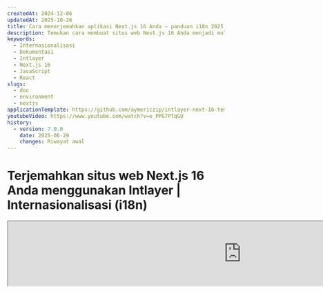 ```yaml
---
createdAt: 2024-12-06
updatedAt: 2025-10-26
title: Cara menerjemahkan aplikasi Next.js 16 Anda – panduan i18n 2025
description: Temukan cara membuat situs web Next.js 16 Anda menjadi multibahasa. Ikuti dokumentasi untuk melakukan internasionalisasi (i18n) dan menerjemahkannya.
keywords:
  - Internasionalisasi
  - Dokumentasi
  - Intlayer
  - Next.js 16
  - JavaScript
  - React
slugs:
  - doc
  - environment
  - nextjs
applicationTemplate: https://github.com/aymericzip/intlayer-next-16-template
youtubeVideo: https://www.youtube.com/watch?v=e_PPG7PTqGU
history:
  - version: 7.0.0
    date: 2025-06-29
    changes: Riwayat awal
---
```


# Terjemahkan situs web Next.js 16 Anda menggunakan Intlayer | Internasionalisasi (i18n)

<iframe title="Solusi i18n terbaik untuk Next.js? Temukan Intlayer" class="m-auto aspect-[16/9] w-full overflow-hidden rounded-lg border-0" allow="autoplay; gyroscope;" loading="lazy" width="1080" height="auto" src="https://www.youtube.com/embed/e_PPG7PTqGU?autoplay=0&amp;origin=http://intlayer.org&amp;controls=0&amp;rel=1"/>

Lihat [Template Aplikasi](https://github.com/aymericzip/intlayer-next-16-template) di GitHub.

## Apa itu Intlayer?

**Intlayer** adalah perpustakaan internasionalisasi (i18n) sumber terbuka yang inovatif, dirancang untuk menyederhanakan dukungan multibahasa dalam aplikasi web modern. Intlayer terintegrasi mulus dengan kerangka kerja terbaru **Next.js 16**, termasuk **App Router** yang kuat. Ini dioptimalkan untuk bekerja dengan **Server Components** agar rendering lebih efisien dan sepenuhnya kompatibel dengan [**Turbopack**](https://nextjs.org/docs/architecture/turbopack).

Dengan Intlayer, Anda dapat:

- **Mengelola terjemahan dengan mudah** menggunakan kamus deklaratif pada tingkat komponen.
- **Melokalkan metadata**, rute, dan konten secara dinamis.
- **Mengakses terjemahan di komponen sisi klien dan sisi server**.
- **Memastikan dukungan TypeScript** dengan tipe yang dihasilkan secara otomatis, meningkatkan autocompletion dan deteksi kesalahan.
- **Manfaatkan fitur canggih**, seperti deteksi dan pengalihan locale secara dinamis.

> Intlayer kompatibel dengan Next.js 12, 13, 14, dan 16. Jika Anda menggunakan Next.js Page Router, Anda dapat merujuk ke [panduan ini](https://github.com/aymericzip/intlayer/blob/main/docs/docs/id/intlayer_with_nextjs_page_router.md). Untuk Next.js 12, 13, 14 dengan App Router, lihat [panduan ini](https://github.com/aymericzip/intlayer/blob/main/docs/docs/id/intlayer_with_nextjs_14.md).

---

## Panduan Langkah demi Langkah untuk Mengatur Intlayer di Aplikasi Next.js

### Langkah 1: Instalasi Dependensi

Instal paket yang diperlukan menggunakan npm:

```bash packageManager="npm"
npm install intlayer next-intlayer
```

```bash packageManager="pnpm"
pnpm add intlayer next-intlayer
```

```bash packageManager="yarn"
yarn add intlayer next-intlayer
```

- **intlayer**

  Paket inti yang menyediakan alat internasionalisasi untuk manajemen konfigurasi, terjemahan, [deklarasi konten](https://github.com/aymericzip/intlayer/blob/main/docs/docs/id/dictionary/content_file.md), transpile, dan [perintah CLI](https://github.com/aymericzip/intlayer/blob/main/docs/docs/id/intlayer_cli.md).

- **next-intlayer**

Paket yang mengintegrasikan Intlayer dengan Next.js. Paket ini menyediakan context providers dan hooks untuk internasionalisasi Next.js. Selain itu, paket ini juga menyertakan plugin Next.js untuk mengintegrasikan Intlayer dengan [Webpack](https://webpack.js.org/) atau [Turbopack](https://nextjs.org/docs/app/api-reference/turbopack), serta proxy untuk mendeteksi locale pilihan pengguna, mengelola cookie, dan menangani pengalihan URL.

### Langkah 2: Konfigurasikan Proyek Anda

Buat file konfigurasi untuk mengatur bahasa aplikasi Anda:

```typescript fileName="intlayer.config.ts" codeFormat="typescript"
import { Locales, type IntlayerConfig } from "intlayer";

const config: IntlayerConfig = {
  internationalization: {
    locales: [
      Locales.ENGLISH,
      Locales.FRENCH,
      Locales.SPANISH,
      // Locale lain Anda
    ],
    defaultLocale: Locales.ENGLISH,
  },
};

export default config;
```

```javascript fileName="intlayer.config.mjs" codeFormat="esm"
import { Locales } from "intlayer";

/** @type {import('intlayer').IntlayerConfig} */
const config = {
  internationalization: {
    locales: [
      Locales.ENGLISH,
      Locales.FRENCH,
      Locales.SPANISH,
      // Locale lain Anda
    ],
    defaultLocale: Locales.ENGLISH,
  },
};

export default config;
```

```javascript fileName="intlayer.config.cjs" codeFormat="commonjs"
const { Locales } = require("intlayer");

/** @type {import('intlayer').IntlayerConfig} */
const config = {
  internationalization: {
    locales: [
      Locales.ENGLISH,
      Locales.FRENCH,
      Locales.SPANISH,
      // Locale lain Anda
    ],
    defaultLocale: Locales.ENGLISH,
  },
};

module.exports = config;
```

> Melalui file konfigurasi ini, Anda dapat mengatur URL yang dilokalkan, pengalihan proxy, nama cookie, lokasi dan ekstensi deklarasi konten Anda, menonaktifkan log Intlayer di konsol, dan lainnya. Untuk daftar lengkap parameter yang tersedia, lihat [dokumentasi konfigurasi](https://github.com/aymericzip/intlayer/blob/main/docs/docs/id/configuration.md).

### Langkah 3: Integrasikan Intlayer dalam Konfigurasi Next.js Anda

Konfigurasikan setup Next.js Anda untuk menggunakan Intlayer:

```typescript fileName="next.config.ts" codeFormat="typescript"
import type { NextConfig } from "next";
import { withIntlayer } from "next-intlayer/server";

const nextConfig: NextConfig = {
  /* opsi konfigurasi di sini */
};

export default withIntlayer(nextConfig);
```

```typescript fileName="next.config.mjs" codeFormat="esm"
import { withIntlayer } from "next-intlayer/server";

/** @type {import('next').NextConfig} */
const nextConfig = {
  /* opsi konfigurasi di sini */
};

export default withIntlayer(nextConfig);
```

```typescript fileName="next.config.cjs" codeFormat="commonjs"
const { withIntlayer } = require("next-intlayer/server");

/** @type {import('next').NextConfig} */
const nextConfig = {
  /* opsi konfigurasi di sini */
};

module.exports = withIntlayer(nextConfig);
```

> Plugin Next.js `withIntlayer()` digunakan untuk mengintegrasikan Intlayer dengan Next.js. Plugin ini memastikan pembuatan file deklarasi konten dan memantau file tersebut dalam mode pengembangan. Plugin ini mendefinisikan variabel lingkungan Intlayer dalam lingkungan [Webpack](https://webpack.js.org/) atau [Turbopack](https://nextjs.org/docs/app/api-reference/turbopack). Selain itu, plugin ini menyediakan alias untuk mengoptimalkan performa dan memastikan kompatibilitas dengan komponen server.

> Fungsi `withIntlayer()` adalah fungsi promise. Fungsi ini memungkinkan persiapan kamus intlayer sebelum proses build dimulai. Jika Anda ingin menggunakannya bersama plugin lain, Anda dapat menggunakan `await`. Contoh:
>
> ```tsx
> const nextConfig = await withIntlayer(nextConfig);
> const nextConfigWithOtherPlugins = withOtherPlugins(nextConfig);
>
> export default nextConfigWithOtherPlugins;
> ```
>
> Jika Anda ingin menggunakannya secara sinkron, Anda dapat menggunakan fungsi `withIntlayerSync()`. Contoh:
>
> ```tsx
> const nextConfig = withIntlayerSync(nextConfig);
> const nextConfigWithOtherPlugins = withOtherPlugins(nextConfig);
>
> export default nextConfigWithOtherPlugins;
> ```

### Langkah 4: Definisikan Rute Locale Dinamis

Hapus semua dari `RootLayout` dan ganti dengan kode berikut:

```tsx {3} fileName="src/app/layout.tsx" codeFormat="typescript"
import type { PropsWithChildren, FC } from "react";
import "./globals.css";

const RootLayout: FC<PropsWithChildren> = ({ children }) => (
  // Anda masih dapat membungkus children dengan provider lain, seperti `next-themes`, `react-query`, `framer-motion`, dll.
  <>{children}</>
);

export default RootLayout;
```

```jsx {3} fileName="src/app/layout.mjx" codeFormat="esm"
import "./globals.css";

const RootLayout = ({ children }) => (
  // Anda masih dapat membungkus children dengan penyedia lain, seperti `next-themes`, `react-query`, `framer-motion`, dll.
  <>{children}</>
);

export default RootLayout;
```

```jsx {1,8} fileName="src/app/layout.csx" codeFormat="commonjs"
require("./globals.css");

const RootLayout = ({ children }) => (
  // Anda masih dapat membungkus children dengan penyedia lain, seperti `next-themes`, `react-query`, `framer-motion`, dll.
  <>{children}</>
);

module.exports = {
  default: RootLayout,
  generateStaticParams,
};
```

> Menjaga komponen `RootLayout` tetap kosong memungkinkan untuk mengatur atribut [`lang`](https://developer.mozilla.org/fr/docs/Web/HTML/Global_attributes/lang) dan [`dir`](https://developer.mozilla.org/fr/docs/Web/HTML/Global_attributes/dir) pada tag `<html>`.

Untuk mengimplementasikan routing dinamis, sediakan jalur untuk locale dengan menambahkan layout baru di direktori `[locale]` Anda:

```tsx fileName="src/app/[locale]/layout.tsx" codeFormat="typescript"
import type { NextLayoutIntlayer } from "next-intlayer";
import { Inter } from "next/font/google";
import { getHTMLTextDir } from "intlayer";

const inter = Inter({ subsets: ["latin"] });

const LocaleLayout: NextLayoutIntlayer = async ({ children, params }) => {
  const { locale } = await params;
  return (
    <html lang={locale} dir={getHTMLTextDir(locale)}>
      <body className={inter.className}>{children}</body>
    </html>
  );
};

export default LocaleLayout;
```

```jsx fileName="src/app/[locale]/layout.mjx" codeFormat="esm"
import { getHTMLTextDir } from "intlayer";

const inter = Inter({ subsets: ["latin"] });

const LocaleLayout = async ({ children, params: { locale } }) => {
  const { locale } = await params;
  return (
    <html lang={locale} dir={getHTMLTextDir(locale)}>
      <body className={inter.className}>{children}</body>
    </html>
  );
};

export default LocaleLayout;
```

```jsx fileName="src/app/[locale]/layout.csx" codeFormat="commonjs"
const { Inter } = require("next/font/google");
const { getHTMLTextDir } = require("intlayer");

const inter = Inter({ subsets: ["latin"] });

const LocaleLayout = async ({ children, params: { locale } }) => {
  const { locale } = await params;
  return (
    <html lang={locale} dir={getHTMLTextDir(locale)}>
      <body className={inter.className}>{children}</body>
    </html>
  );
};

module.exports = LocaleLayout;
```

> Segmen jalur `[locale]` digunakan untuk menentukan locale. Contoh: `/en-US/about` akan merujuk ke `en-US` dan `/fr/about` ke `fr`.

> Pada tahap ini, Anda akan menemui error: `Error: Missing <html> and <body> tags in the root layout.`. Ini diharapkan karena file `/app/page.tsx` tidak lagi digunakan dan dapat dihapus. Sebagai gantinya, segmen path `[locale]` akan mengaktifkan halaman `/app/[locale]/page.tsx`. Akibatnya, halaman akan dapat diakses melalui path seperti `/en`, `/fr`, `/es` di browser Anda. Untuk mengatur locale default sebagai halaman root, lihat pengaturan `proxy` pada langkah 7.

Kemudian, implementasikan fungsi `generateStaticParams` di Layout aplikasi Anda.

```tsx {1} fileName="src/app/[locale]/layout.tsx" codeFormat="typescript"
export { generateStaticParams } from "next-intlayer"; // Baris yang harus ditambahkan

const LocaleLayout: NextLayoutIntlayer = async ({ children, params }) => {
  /*... Sisa kode */
};

export default LocaleLayout;
```

```jsx {1} fileName="src/app/[locale]/layout.mjx" codeFormat="esm"
export { generateStaticParams } from "next-intlayer"; // Baris untuk disisipkan

const LocaleLayout = async ({ children, params: { locale } }) => {
  /*... Sisa kode*/
};

// ... Sisa kode
```

```jsx {1,7} fileName="src/app/[locale]/layout.csx" codeFormat="commonjs"
const { generateStaticParams } = require("next-intlayer"); // Baris untuk disisipkan

const LocaleLayout = async ({ children, params: { locale } }) => {
  /*... Sisa kode*/
};

module.exports = { default: LocaleLayout, generateStaticParams };
```

> `generateStaticParams` memastikan bahwa aplikasi Anda membangun terlebih dahulu halaman-halaman yang diperlukan untuk semua lokal, mengurangi komputasi saat runtime dan meningkatkan pengalaman pengguna. Untuk detail lebih lanjut, lihat [dokumentasi Next.js tentang generateStaticParams](https://nextjs.org/docs/app/building-your-application/rendering/static-and-dynamic-rendering#generate-static-params).

> Intlayer bekerja dengan `export const dynamic = 'force-static';` untuk memastikan bahwa halaman-halaman dibangun terlebih dahulu untuk semua lokal.

### Langkah 5: Deklarasikan Konten Anda

Buat dan kelola deklarasi konten Anda untuk menyimpan terjemahan:

```tsx fileName="src/app/[locale]/page.content.ts" contentDeclarationFormat="typescript"
import { t, type Dictionary } from "intlayer";

const pageContent = {
  key: "page",
  content: {
    getStarted: {
      main: t({
        en: "Get started by editing",
        fr: "Commencez par éditer",
        es: "Comience por editar",
      }),
      pageLink: "src/app/page.tsx",
    },
  },
} satisfies Dictionary;

export default pageContent;
```

```javascript fileName="src/app/[locale]/page.content.mjs" contentDeclarationFormat="esm"
import { t } from "intlayer";

/** @type {import('intlayer').Dictionary} */
const pageContent = {
  key: "page",
  content: {
    getStarted: {
      main: t({
        en: "Mulailah dengan mengedit",
        fr: "Commencez par éditer",
        es: "Comience por editar",
      }),
      pageLink: "src/app/page.tsx",
    },
  },
};

export default pageContent;
```

```javascript fileName="src/app/[locale]/page.content.cjs" contentDeclarationFormat="commonjs"
const { t } = require("intlayer");

/** @type {import('intlayer').Dictionary} */
const pageContent = {
  key: "page",
  content: {
    getStarted: {
      main: t({
        en: "Get started by editing",
        fr: "Commencez par éditer",
        es: "Comience por editar",
        id: "Mulai dengan mengedit",
      }),
      pageLink: "src/app/page.tsx",
    },
  },
};

module.exports = pageContent;
```

```json fileName="src/app/[locale]/page.content.json" contentDeclarationFormat="json"
{
  "$schema": "https://intlayer.org/schema.json",
  "key": "page",
  "content": {
    "getStarted": {
      "nodeType": "translation",
      "translation": {
        "en": "Get started by editing",
        "fr": "Commencez par éditer",
        "es": "Comience por editar",
        "id": "Mulai dengan mengedit"
      }
    },
    "pageLink": "src/app/page.tsx"
  }
}
```

> Deklarasi konten Anda dapat didefinisikan di mana saja dalam aplikasi Anda selama sudah dimasukkan ke dalam direktori `contentDir` (secara default, `./src`). Dan sesuai dengan ekstensi file deklarasi konten (secara default, `.content.{json,ts,tsx,js,jsx,mjs,mjx,cjs,cjx}`).

> Untuk detail lebih lanjut, lihat [dokumentasi deklarasi konten](https://github.com/aymericzip/intlayer/blob/main/docs/docs/id/dictionary/content_file.md).

### Langkah 6: Memanfaatkan Konten dalam Kode Anda

Akses kamus konten Anda di seluruh aplikasi:

```tsx fileName="src/app/[locale]/page.tsx" codeFormat="typescript"
import type { FC } from "react";
import { ClientComponentExample } from "@components/ClientComponentExample";
import { ServerComponentExample } from "@components/ServerComponentExample";
import { type NextPageIntlayer, IntlayerClientProvider } from "next-intlayer";
import { IntlayerServerProvider, useIntlayer } from "next-intlayer/server";

const PageContent: FC = () => {
  const content = useIntlayer("page");

  return (
    <>
      <p>{content.getStarted.main}</p> {/* Mengakses teks utama dari konten */}
      <code>{content.getStarted.pageLink}</code>{" "}
      {/* Menampilkan tautan halaman dari konten */}
    </>
  );
};

const Page: NextPageIntlayer = async ({ params }) => {
  const { locale } = await params;

  return (
    <IntlayerServerProvider locale={locale}>
      <PageContent />
      <ServerComponentExample />

      <IntlayerClientProvider locale={locale}>
        <ClientComponentExample />
      </IntlayerClientProvider>
    </IntlayerServerProvider>
  );
};

export default Page;
```

```jsx fileName="src/app/[locale]/page.mjx" codeFormat="esm"
import { ClientComponentExample } from "@components/ClientComponentExample";
import { ServerComponentExample } from "@components/ServerComponentExample";
import { IntlayerClientProvider } from "next-intlayer";
import { IntlayerServerProvider, useIntlayer } from "next-intlayer/server";

const PageContent = () => {
  const content = useIntlayer("page");

  return (
    <>
      <p>{content.getStarted.main}</p>{" "}
      {/* Menampilkan teks utama dari konten */}
      <code>{content.getStarted.pageLink}</code>{" "}
      {/* Menampilkan tautan halaman dari konten */}
    </>
  );
};

const Page = async ({ params }) => {
  const { locale } = await params;

  return (
    <IntlayerServerProvider locale={locale}>
      <PageContent />
      <ServerComponentExample />

      <IntlayerClientProvider locale={locale}>
        <ClientComponentExample />
      </IntlayerClientProvider>
    </IntlayerServerProvider>
  );
};

export default Page;
```

```jsx fileName="src/app/[locale]/page.csx" codeFormat="commonjs"
import { ClientComponentExample } from "@components/ClientComponentExample";
import { ServerComponentExample } from "@components/ServerComponentExample";
import { IntlayerClientProvider } from "next-intlayer";
import { IntlayerServerProvider, useIntlayer } from "next-intlayer/server";

const PageContent = () => {
  const content = useIntlayer("page");

  return (
    <>
      <p>{content.getStarted.main}</p>
      <code>{content.getStarted.pageLink}</code>
    </>
  );
};

const Page = async ({ params }) => {
  const { locale } = await params;

  return (
    <IntlayerServerProvider locale={locale}>
      <PageContent />
      <ServerComponentExample />

      <IntlayerClientProvider locale={locale}>
        <ClientComponentExample />
      </IntlayerClientProvider>
    </IntlayerServerProvider>
  );
};
```

- **`IntlayerClientProvider`** digunakan untuk menyediakan locale ke komponen sisi klien. Ini dapat ditempatkan di komponen induk mana pun, termasuk layout. Namun, menempatkannya di layout sangat disarankan karena Next.js membagikan kode layout di seluruh halaman, sehingga menjadi lebih efisien. Dengan menggunakan `IntlayerClientProvider` di layout, Anda menghindari inisialisasi ulang untuk setiap halaman, meningkatkan kinerja dan menjaga konteks lokalisasi yang konsisten di seluruh aplikasi Anda.
- **`IntlayerServerProvider`** digunakan untuk menyediakan locale ke anak server. Ini tidak dapat ditempatkan di layout.

> Layout dan halaman tidak dapat berbagi konteks server yang sama karena sistem konteks server didasarkan pada penyimpanan data per permintaan (melalui mekanisme [cache React](https://react.dev/reference/react/cache)), yang menyebabkan setiap "konteks" dibuat ulang untuk segmen aplikasi yang berbeda. Menempatkan provider di layout bersama akan memecah isolasi ini, sehingga mencegah propagasi nilai konteks server yang benar ke komponen server Anda.

```tsx {4,7} fileName="src/components/ClientComponentExample.tsx" codeFormat="typescript"
"use client";

import type { FC } from "react";
import { useIntlayer } from "next-intlayer";

export const ClientComponentExample: FC = () => {
  const content = useIntlayer("client-component-example"); // Membuat deklarasi konten terkait

  return (
    <div>
      <h2>{content.title}</h2>
      <p>{content.content}</p>
    </div>
  );
};
```

```jsx {3,6} fileName="src/components/ClientComponentExample.mjx" codeFormat="esm"
"use client";

import { useIntlayer } from "next-intlayer";

const ClientComponentExample = () => {
  const content = useIntlayer("client-component-example"); // Membuat deklarasi konten terkait

  return (
    <div>
      <h2>{content.title}</h2>
      <p>{content.content}</p>
    </div>
  );
};
```

```jsx {3,6} fileName="src/components/ClientComponentExample.csx" codeFormat="commonjs"
"use client";

const { useIntlayer } = require("next-intlayer");

const ClientComponentExample = () => {
  const content = useIntlayer("client-component-example"); // Membuat deklarasi konten terkait

  return (
    <div>
      <h2>{content.title}</h2>
      <p>{content.content}</p>
    </div>
  );
};
```

```tsx {2} fileName="src/components/ServerComponentExample.tsx"  codeFormat="typescript"
import type { FC } from "react";
import { useIntlayer } from "next-intlayer/server";

export const ServerComponentExample: FC = () => {
  const content = useIntlayer("server-component-example"); // Membuat deklarasi konten terkait

  return (
    <div>
      <h2>{content.title}</h2>
      <p>{content.content}</p>
    </div>
  );
};
```

```jsx {1} fileName="src/components/ServerComponentExample.mjx" codeFormat="esm"
import { useIntlayer } from "next-intlayer/server";

const ServerComponentExample = () => {
  const content = useIntlayer("server-component-example"); // Membuat deklarasi konten terkait

  return (
    <div>
      <h2>{content.title}</h2>
      <p>{content.content}</p>
    </div>
  );
};
```

```jsx {1} fileName="src/components/ServerComponentExample.csx" codeFormat="commonjs"
const { useIntlayer } = require("next-intlayer/server");

const ServerComponentExample = () => {
  const content = useIntlayer("server-component-example"); // Buat deklarasi konten terkait

  return (
    <div>
      <h2>{content.title}</h2>
      <p>{content.content}</p>
    </div>
  );
};
```

> Jika Anda ingin menggunakan konten Anda dalam atribut `string`, seperti `alt`, `title`, `href`, `aria-label`, dll., Anda harus memanggil nilai fungsi tersebut, seperti:

> ```jsx
> <img src={content.image.src.value} alt={content.image.value} />
> ```

> Untuk mempelajari lebih lanjut tentang hook `useIntlayer`, lihat [dokumentasi](https://github.com/aymericzip/intlayer/blob/main/docs/docs/id/packages/next-intlayer/useIntlayer.md).

### (Opsional) Langkah 7: Konfigurasikan Proxy untuk Deteksi Locale

Atur proxy untuk mendeteksi locale yang dipilih pengguna:

```typescript fileName="src/proxy.ts" codeFormat="typescript"
export { intlayerProxy as proxy } from "next-intlayer/proxy";

export const config = {
  matcher:
    "/((?!api|static|assets|robots|sitemap|sw|service-worker|manifest|.*\\..*|_next).*)",
};
```

```javascript fileName="src/proxy.mjs" codeFormat="esm"
export { intlayerProxy as proxy } from "next-intlayer/proxy";

export const config = {
  matcher:
    "/((?!api|static|assets|robots|sitemap|sw|service-worker|manifest|.*\\..*|_next).*)",
};
```

```javascript fileName="src/proxy.cjs" codeFormat="commonjs"
const { intlayerProxy } = require("next-intlayer/proxy");

const config = {
  matcher:
    "/((?!api|static|assets|robots|sitemap|sw|service-worker|manifest|.*\\..*|_next).*)",
};

module.exports = { proxy: intlayerProxy, config };
```

> `intlayerProxy` digunakan untuk mendeteksi locale pilihan pengguna dan mengarahkan mereka ke URL yang sesuai seperti yang ditentukan dalam [konfigurasi](https://github.com/aymericzip/intlayer/blob/main/docs/docs/id/configuration.md). Selain itu, ini memungkinkan penyimpanan locale pilihan pengguna dalam cookie.

> Jika Anda perlu menggabungkan beberapa proxy bersama-sama (misalnya, `intlayerProxy` dengan otentikasi atau proxy kustom), Intlayer sekarang menyediakan helper yang disebut `multipleProxies`.

```ts
import { multipleProxies, intlayerProxy } from "next-intlayer/proxy";
import { customProxy } from "@utils/customProxy";

export const proxy = multipleProxies([intlayerProxy, customProxy]);
```

### (Opsional) Langkah 8: Internasionalisasi metadata Anda

Jika Anda ingin menginternasionalisasi metadata Anda, seperti judul halaman Anda, Anda dapat menggunakan fungsi `generateMetadata` yang disediakan oleh Next.js. Di dalamnya, Anda dapat mengambil konten dari fungsi `getIntlayer` untuk menerjemahkan metadata Anda.

```typescript fileName="src/app/[locale]/metadata.content.ts" contentDeclarationFormat="typescript"
import { type Dictionary, t } from "intlayer";
import { Metadata } from "next";

const metadataContent = {
  key: "page-metadata",
  content: {
    title: t({
      en: "Create Next App",
      fr: "Créer une application Next.js",
      es: "Crear una aplicación Next.js",
    }),
    description: t({
      en: "Generated by create next app",
      fr: "Généré par create next app",
      es: "Generado por create next app",
    }),
  },
} satisfies Dictionary<Metadata>;

export default metadataContent;
```

```javascript fileName="src/app/[locale]/metadata.content.mjs" contentDeclarationFormat="esm"
import { t } from "intlayer";

/** @type {import('intlayer').Dictionary<import('next').Metadata>} */
const metadataContent = {
  key: "page-metadata",
  content: {
    title: t({
      en: "Create Next App",
      fr: "Créer une application Next.js",
      es: "Crear una aplicación Next.js",
    }),
    description: t({
      en: "Dihasilkan oleh create next app",
      fr: "Généré par create next app",
      es: "Generado por create next app",
    }),
  },
};

export default metadataContent;
      fr: "Dihasilkan oleh create next app",
      es: "Generado por create next app",
    }),
  },
};

export default metadataContent;
```

```javascript fileName="src/app/[locale]/metadata.content.cjs" contentDeclarationFormat="commonjs"
const { t } = require("intlayer");

/** @type {import('intlayer').Dictionary<import('next').Metadata>} */
const metadataContent = {
  key: "page-metadata",
  content: {
    title: t({
      en: "Create Next App",
      fr: "Créer une application Next.js",
      es: "Crear una aplicación Next.js",
    }),
    description: t({
      en: "Dihasilkan oleh create next app",
      fr: "Généré par create next app",
      es: "Generado por create next app",
    }),
  },
};

module.exports = metadataContent;
```

```json fileName="src/app/[locale]/metadata.content.json" contentDeclarationFormat="json"
{
  "key": "page-metadata",
  "content": {
    "title": {
      "nodeType": "translation",
      "translation": {
          "en": "Preact logo",
          "fr": "Logo Preact",
          "es": "Logo Preact",
          "id": "Logo Preact"
      },
    },
    "description": {
      "nodeType": "translation",
      "translation": {
        "en": "Generated by create next app",
        "fr": "Généré par create next app",
        "es": "Generado por create next app",
        "id": "Dihasilkan oleh create next app"
      },
    },
  },
};
```

````typescript fileName="src/app/[locale]/layout.tsx or src/app/[locale]/page.tsx" codeFormat="typescript"
import { getIntlayer, getMultilingualUrls } from "intlayer";
import type { Metadata } from "next";
import type { LocalPromiseParams } from "next-intlayer";

export const generateMetadata = async ({
  params,
}: LocalPromiseParams): Promise<Metadata> => {
  const { locale } = await params;

  const metadata = getIntlayer("page-metadata", locale);

  /**
   * Menghasilkan objek yang berisi semua url untuk setiap locale.
   *
   * Contoh:
   * ```ts
   *  getMultilingualUrls('/about');
   *
   *  // Mengembalikan
   *  // {
   *  //   en: '/about',
   *  //   fr: '/fr/about',
   *  //   es: '/es/about',
   *  // }
   * ```
   */
  const multilingualUrls = getMultilingualUrls("/");

  return {
    ...metadata,
    alternates: {
      canonical: multilingualUrls[locale as keyof typeof multilingualUrls],
      languages: { ...multilingualUrls, "x-default": "/" },
    },
    openGraph: {
      url: multilingualUrls[locale as keyof typeof multilingualUrls],
    },
  };
};

// ... Sisa kode
````

````javascript fileName="src/app/[locale]/layout.mjs or src/app/[locale]/page.mjs" codeFormat="esm"
import { getIntlayer, getMultilingualUrls } from "intlayer";

export const generateMetadata = async ({ params }) => {
  const { locale } = await params;

  const metadata = getIntlayer("page-metadata", locale);

  /**
   * Menghasilkan objek yang berisi semua url untuk setiap locale.
   *
   * Contoh:
   * ```ts
   *  getMultilingualUrls('/about');
   *
   *  // Mengembalikan
   *  // {
   *  //   en: '/about',
   *  //   fr: '/fr/about',
   *  //   es: '/es/about'
   *  // }
   * ```
   */
  const multilingualUrls = getMultilingualUrls("/");

  return {
    ...metadata,
    alternates: {
      canonical: multilingualUrls[locale],
      languages: { ...multilingualUrls, "x-default": "/" },
    },
    openGraph: {
      url: multilingualUrls[locale],
    },
  };
};

// ... Sisa kode
````

````javascript fileName="src/app/[locale]/layout.cjs or src/app/[locale]/page.cjs" codeFormat="commonjs"
const { getIntlayer, getMultilingualUrls } = require("intlayer");

const generateMetadata = async ({ params }) => {
  const { locale } = await params;

  const metadata = getIntlayer("page-metadata", locale);

  /**
   * Menghasilkan objek yang berisi semua url untuk setiap locale.
   *
   * Contoh:
   * ```ts
   *  getMultilingualUrls('/about');
   *
   *  // Mengembalikan
   *  // {
   *  //   en: '/about',
   *  //   fr: '/fr/about',
   *  //   es: '/es/about'
   *  // }
   * ```
   */
  const multilingualUrls = getMultilingualUrls("/");

  return {
    ...metadata,
    alternates: {
      canonical: multilingualUrls[locale],
      languages: { ...multilingualUrls, "x-default": "/" },
    },
    openGraph: {
      url: multilingualUrls[locale],
    },
  };
};

module.exports = { generateMetadata };

// ... Sisa kode
````

> Perhatikan bahwa fungsi `getIntlayer` yang diimpor dari `next-intlayer` mengembalikan konten Anda yang dibungkus dalam sebuah `IntlayerNode`, memungkinkan integrasi dengan editor visual. Sebaliknya, fungsi `getIntlayer` yang diimpor dari `intlayer` mengembalikan konten Anda secara langsung tanpa properti tambahan.

Sebagai alternatif, Anda dapat menggunakan fungsi `getTranslation` untuk mendeklarasikan metadata Anda. Namun, menggunakan file deklarasi konten disarankan untuk mengotomatisasi terjemahan metadata Anda dan mengeksternalisasi konten pada suatu saat.

```typescript fileName="src/app/[locale]/layout.tsx or src/app/[locale]/page.tsx" codeFormat="typescript"
import {
  type IConfigLocales,
  getTranslation,
  getMultilingualUrls,
} from "intlayer";
import type { Metadata } from "next";
import type { LocalPromiseParams } from "next-intlayer";

export const generateMetadata = async ({
  params,
}: LocalPromiseParams): Promise<Metadata> => {
  const { locale } = await params;
  const t = <T>(content: IConfigLocales<T>) => getTranslation(content, locale);

  return {
    title: t<string>({
      en: "My title",
      fr: "Mon titre",
      es: "Mi título",
    }),
    description: t({
      en: "Deskripsi saya",
      fr: "Ma description",
      es: "Mi descripción",
    }),
  };
};

// ... Sisa kode
```

```javascript fileName="src/app/[locale]/layout.mjs or src/app/[locale]/page.mjs" codeFormat="esm"
import { getTranslation, getMultilingualUrls } from "intlayer";

export const generateMetadata = async ({ params }) => {
  const { locale } = await params;
  const t = (content) => getTranslation(content, locale);

  return {
    title: t({
      en: "Judul saya",
      fr: "Mon titre",
      es: "Mi título",
    }),
    description: t({
      en: "Deskripsi saya",
      fr: "Ma description",
      es: "Mi descripción",
    }),
  };
};

// ... Sisa kode
```

```javascript fileName="src/app/[locale]/layout.cjs or src/app/[locale]/page.cjs" codeFormat="commonjs"
const { getTranslation, getMultilingualUrls } = require("intlayer");

const generateMetadata = async ({ params }) => {
  const { locale } = await params;

  const t = (content) => getTranslation(content, locale);

  return {
    title: t({
      en: "My title",
      fr: "Mon titre",
      es: "Mi título",
    }),
    description: t({
      en: "My description",
      fr: "Ma description",
      es: "Mi descripción",
    }),
  };
};

module.exports = { generateMetadata };

// ... Sisa kode
```

> Pelajari lebih lanjut tentang optimasi metadata [di dokumentasi resmi Next.js](https://nextjs.org/docs/app/building-your-application/optimizing/metadata).

### (Opsional) Langkah 9: Internasionalisasi sitemap.xml dan robots.txt Anda

Untuk menginternasionalisasi `sitemap.xml` dan `robots.txt` Anda, Anda dapat menggunakan fungsi `getMultilingualUrls` yang disediakan oleh Intlayer. Fungsi ini memungkinkan Anda untuk menghasilkan URL multibahasa untuk sitemap Anda.

```tsx fileName="src/app/sitemap.ts" codeFormat="typescript"
import { getMultilingualUrls } from "intlayer";
import type { MetadataRoute } from "next";

const sitemap = (): MetadataRoute.Sitemap => [
  {
    url: "https://example.com",
    alternates: {
      languages: { ...getMultilingualUrls("https://example.com") },
    },
  },
  {
    url: "https://example.com/login",
    alternates: {
      languages: { ...getMultilingualUrls("https://example.com/login") },
    },
  },
  {
    url: "https://example.com/register",
    alternates: {
      languages: { ...getMultilingualUrls("https://example.com/register") },
    },
  },
];

export default sitemap;
```

```jsx fileName="src/app/sitemap.mjx" codeFormat="esm"
import { getMultilingualUrls } from "intlayer";

const sitemap = () => [
  {
    url: "https://example.com",
    alternates: {
      languages: { ...getMultilingualUrls("https://example.com") },
    },
  },
  {
    url: "https://example.com/login",
    alternates: {
      languages: { ...getMultilingualUrls("https://example.com/login") },
    },
  },
  {
    url: "https://example.com/register",
    alternates: {
      languages: { ...getMultilingualUrls("https://example.com/register") },
    },
  },
];

export default sitemap;
```

```jsx fileName="src/app/sitemap.csx" codeFormat="commonjs"
const { getMultilingualUrls } = require("intlayer");

const sitemap = () => [
  {
    url: "https://example.com",
    alternates: {
      languages: { ...getMultilingualUrls("https://example.com") },
    },
  },
  {
    url: "https://example.com/login",
    alternates: {
      languages: { ...getMultilingualUrls("https://example.com/login") },
    },
  },
  {
    url: "https://example.com/register",
    alternates: {
      languages: { ...getMultilingualUrls("https://example.com/register") },
    },
  },
];

module.exports = sitemap;
```

```tsx fileName="src/app/robots.ts" codeFormat="typescript"
import type { MetadataRoute } from "next";
import { getMultilingualUrls } from "intlayer";

const getAllMultilingualUrls = (urls: string[]) =>
  urls.flatMap((url) => Object.values(getMultilingualUrls(url)) as string[]);

// Mendefinisikan aturan untuk robots.txt
const robots = (): MetadataRoute.Robots => ({
  rules: {
    userAgent: "*", // Mengizinkan semua user-agent
    allow: ["/"], // Mengizinkan akses ke root
    disallow: getAllMultilingualUrls(["/login", "/register"]), // Melarang akses ke halaman login dan register dalam semua bahasa
  },
  host: "https://example.com", // Host situs
  sitemap: `https://example.com/sitemap.xml`, // Lokasi sitemap
});

export default robots;
```

```jsx fileName="src/app/robots.mjx" codeFormat="esm"
import { getMultilingualUrls } from "intlayer";

// Mendapatkan semua URL multibahasa dari daftar URL
const getAllMultilingualUrls = (urls) =>
  urls.flatMap((url) => Object.values(getMultilingualUrls(url)));

const robots = () => ({
  rules: {
    userAgent: "*", // Mengizinkan semua user-agent
    allow: ["/"], // Mengizinkan akses ke root
    disallow: getAllMultilingualUrls(["/login", "/register"]), // Melarang akses ke halaman login dan register dalam semua bahasa
  },
  host: "https://example.com",
  sitemap: `https://example.com/sitemap.xml`,
});

export default robots;
```

```jsx fileName="src/app/robots.csx" codeFormat="commonjs"
const { getMultilingualUrls } = require("intlayer");

const getAllMultilingualUrls = (urls) =>
  urls.flatMap((url) => Object.values(getMultilingualUrls(url)));

const robots = () => ({
  rules: {
    userAgent: "*",
    allow: ["/"],
    disallow: getAllMultilingualUrls(["/login", "/register"]),
  },
  host: "https://example.com",
  sitemap: `https://example.com/sitemap.xml`,
});

module.exports = robots;
```

> Pelajari lebih lanjut tentang optimasi sitemap [di dokumentasi resmi Next.js](https://nextjs.org/docs/app/api-reference/file-conventions/metadata/sitemap). Pelajari lebih lanjut tentang optimasi robots.txt [di dokumentasi resmi Next.js](https://nextjs.org/docs/app/api-reference/file-conventions/metadata/robots).

### (Opsional) Langkah 10: Ubah bahasa konten Anda

Untuk mengubah bahasa konten Anda di Next.js, cara yang direkomendasikan adalah menggunakan komponen `Link` untuk mengarahkan pengguna ke halaman yang sesuai dengan lokal yang diinginkan. Komponen `Link` memungkinkan prefetching halaman, yang membantu menghindari pemuatan ulang halaman secara penuh.

```tsx fileName="src/components/LocaleSwitcher.tsx" codeFormat="typescript"
"use client";

import type { FC } from "react";
import {
  Locales,
  getHTMLTextDir,
  getLocaleName,
  getLocalizedUrl,
} from "intlayer";
import { useLocale } from "next-intlayer";
import Link from "next/link";

export const LocaleSwitcher: FC = () => {
  const { locale, pathWithoutLocale, availableLocales, setLocale } =
    useLocale();

  return (
    <div>
      <button popoverTarget="localePopover">{getLocaleName(locale)}</button>
      <div id="localePopover" popover="auto">
        {availableLocales.map((localeItem) => (
          <Link
            href={getLocalizedUrl(pathWithoutLocale, localeItem)}
            key={localeItem}
            aria-current={locale === localeItem ? "page" : undefined}
            onClick={() => setLocale(localeItem)}
            replace // Akan memastikan tombol "kembali" pada browser akan mengarahkan ke halaman sebelumnya
          >
            <span>
              {/* Lokal - misalnya FR */}
              {localeItem}
            </span>
            <span>
              {/* Bahasa dalam Lokal sendiri - misalnya Français */}
              {getLocaleName(localeItem, locale)}
            </span>
            <span dir={getHTMLTextDir(localeItem)} lang={localeItem}>
              {/* Bahasa dalam Lokal saat ini - misalnya Francés dengan lokal saat ini disetel ke Locales.SPANISH */}
              {getLocaleName(localeItem)}
            </span>
            <span dir="ltr" lang={Locales.ENGLISH}>
              {/* Bahasa dalam Bahasa Inggris - misalnya French */}
              {getLocaleName(localeItem, Locales.ENGLISH)}
            </span>
          </Link>
        ))}
      </div>
    </div>
  );
};
```

```jsx fileName="src/components/LocaleSwitcher.msx" codeFormat="esm"
"use client";

import {
  Locales,
  getHTMLTextDir,
  getLocaleName,
  getLocalizedUrl,
} from "intlayer";
import { useLocale } from "next-intlayer";
import Link from "next/link";

export const LocaleSwitcher = () => {
  const { locale, pathWithoutLocale, availableLocales, setLocale } =
    useLocale();

  return (
    <div>
      <button popoverTarget="localePopover">{getLocaleName(locale)}</button>
      <div id="localePopover" popover="auto">
        {availableLocales.map((localeItem) => (
          <Link
            href={getLocalizedUrl(pathWithoutLocale, localeItem)}
            key={localeItem}
            aria-current={locale === localeItem ? "page" : undefined}
            onClick={() => setLocale(localeItem)}
            replace // Akan memastikan bahwa tombol "kembali" pada browser akan mengarahkan ke halaman sebelumnya
          >
            <span>
              {/* Lokal - misal FR */}
              {localeItem}
            </span>
            <span>
              {/* Bahasa dalam Lokal sendiri - misal Français */}
              {getLocaleName(localeItem, locale)}
            </span>
            <span dir={getHTMLTextDir(localeItem)} lang={localeItem}>
              {/* Bahasa dalam Lokal saat ini - misal Francés dengan lokal saat ini disetel ke Locales.SPANISH */}
              {getLocaleName(localeItem)}
            </span>
            <span dir="ltr" lang={Locales.ENGLISH}>
              {/* Bahasa dalam Bahasa Inggris - misal French */}
              {getLocaleName(localeItem, Locales.ENGLISH)}
            </span>
          </Link>
        ))}
      </div>
    </div>
  );
};
```

```jsx fileName="src/components/LocaleSwitcher.csx" codeFormat="commonjs"
"use client";

const {
  Locales,
  getHTMLTextDir,
  getLocaleName,
  getLocalizedUrl,
} = require("intlayer");
const { useLocale } = require("next-intlayer");
const Link = require("next/link");

export const LocaleSwitcher = () => {
  const { locale, pathWithoutLocale, availableLocales, setLocale } =
    useLocale();

  return (
    <div>
      <button popoverTarget="localePopover">{getLocaleName(locale)}</button>
      <div id="localePopover" popover="auto">
        {availableLocales.map((localeItem) => (
          <Link
            href={getLocalizedUrl(pathWithoutLocale, localeItem)}
            key={localeItem}
            aria-current={locale === localeItem ? "page" : undefined}
            onClick={() => setLocale(localeItem)}
            replace // Akan memastikan tombol "kembali" pada browser akan mengarahkan ke halaman sebelumnya
          >
            <span>
              {/* Lokal - misalnya FR */}
              {localeItem}
            </span>
            <span>
              {/* Bahasa dalam Lokal sendiri - misalnya Français */}
              {getLocaleName(localeItem, locale)}
            </span>
            <span dir={getHTMLTextDir(localeItem)} lang={localeItem}>
              {/* Bahasa dalam Lokal saat ini - misalnya Francés dengan lokal saat ini disetel ke Locales.SPANISH */}
              {getLocaleName(localeItem)}
            </span>
            <span dir="ltr" lang={Locales.ENGLISH}>
              {/* Bahasa dalam Bahasa Inggris - misalnya French */}
              {getLocaleName(localeItem, Locales.ENGLISH)}
            </span>
          </Link>
        ))}
      </div>
    </div>
  );
};
```

> Cara alternatif adalah menggunakan fungsi `setLocale` yang disediakan oleh hook `useLocale`. Fungsi ini tidak akan memungkinkan prefetching halaman. Lihat dokumentasi [`useLocale` hook](https://github.com/aymericzip/intlayer/blob/main/docs/docs/id/packages/next-intlayer/useLocale.md) untuk detail lebih lanjut.

> Anda juga dapat mengatur fungsi pada opsi `onLocaleChange` untuk memicu fungsi kustom saat locale berubah.

```tsx fileName="src/components/LocaleSwitcher.tsx"
"use client";

import { useRouter } from "next/navigation";
import { useLocale } from "next-intlayer";
import { getLocalizedUrl } from "intlayer";

// ... Sisa kode

const router = useRouter();
const { setLocale } = useLocale({
  onLocaleChange: (locale) => {
    router.push(getLocalizedUrl(pathWithoutLocale, locale));
  },
});

return (
  <button onClick={() => setLocale(Locales.FRENCH)}>
    Ganti ke Bahasa Perancis
  </button>
);
```

> Referensi dokumentasi:
>
> - [`useLocale` hook](https://github.com/aymericzip/intlayer/blob/main/docs/docs/id/packages/next-intlayer/useLocale.md)
> - [`getLocaleName` hook](https://github.com/aymericzip/intlayer/blob/main/docs/docs/id/packages/intlayer/getLocaleName.md)
> - [`getLocalizedUrl` hook](https://github.com/aymericzip/intlayer/blob/main/docs/docs/id/packages/intlayer/getLocalizedUrl.md)
> - [`getHTMLTextDir` hook](https://github.com/aymericzip/intlayer/blob/main/docs/docs/id/packages/intlayer/getHTMLTextDir.md)
> - atribut [`hrefLang`](https://developers.google.com/search/docs/specialty/international/localized-versions?hl=fr)
> - atribut [`lang`](https://developer.mozilla.org/en-US/docs/Web/HTML/Global_attributes/lang)
> - atribut [`dir`](https://developer.mozilla.org/en-US/docs/Web/HTML/Global_attributes/dir)
> - atribut [`aria-current`](https://developer.mozilla.org/en-US/docs/Web/Accessibility/ARIA/Attributes/aria-current)

### (Opsional) Langkah 11: Membuat Komponen Link yang Dilokalkan

Untuk memastikan navigasi aplikasi Anda menghormati lokal saat ini, Anda dapat membuat komponen `Link` kustom. Komponen ini secara otomatis menambahkan awalan bahasa saat ini pada URL internal, sehingga. Misalnya, ketika pengguna berbahasa Prancis mengklik tautan ke halaman "Tentang", mereka akan diarahkan ke `/fr/about` alih-alih `/about`.

Perilaku ini berguna untuk beberapa alasan:

- **SEO dan Pengalaman Pengguna**: URL yang dilokalkan membantu mesin pencari mengindeks halaman spesifik bahasa dengan benar dan menyediakan konten kepada pengguna dalam bahasa pilihan mereka.
- **Konsistensi**: Dengan menggunakan tautan yang dilokalkan di seluruh aplikasi Anda, Anda menjamin navigasi tetap dalam lokal saat ini, mencegah perubahan bahasa yang tidak diinginkan.
- **Pemeliharaan**: Memusatkan logika lokalisasi dalam satu komponen menyederhanakan pengelolaan URL, sehingga basis kode Anda lebih mudah dipelihara dan diperluas seiring pertumbuhan aplikasi Anda.

Berikut adalah implementasi komponen `Link` yang dilokalisasi dalam TypeScript:

```tsx fileName="src/components/Link.tsx" codeFormat="typescript"
"use client";

import { getLocalizedUrl } from "intlayer";
import NextLink, { type LinkProps as NextLinkProps } from "next/link";
import { useLocale } from "next-intlayer";
import type { PropsWithChildren, FC } from "react";

/**
 * Fungsi utilitas untuk memeriksa apakah URL yang diberikan bersifat eksternal.
 * Jika URL dimulai dengan http:// atau https://, maka dianggap eksternal.
 */
export const checkIsExternalLink = (href?: string): boolean =>
  /^https?:\/\//.test(href ?? "");

/**
 * Komponen Link kustom yang menyesuaikan atribut href berdasarkan locale saat ini.
 * Untuk tautan internal, menggunakan `getLocalizedUrl` untuk menambahkan prefix locale pada URL (misalnya, /fr/about).
 * Ini memastikan navigasi tetap dalam konteks locale yang sama.
 */
export const Link: FC<PropsWithChildren<NextLinkProps>> = ({
  href,
  children,
  ...props
}) => {
  const { locale } = useLocale();
  const isExternalLink = checkIsExternalLink(href.toString());

  // Jika tautan bersifat internal dan href valid diberikan, dapatkan URL yang sudah dilokalisasi.
  const hrefI18n: NextLinkProps["href"] =
    href && !isExternalLink ? getLocalizedUrl(href.toString(), locale) : href;

  return (
    <NextLink href={hrefI18n} {...props}>
      {children}
    </NextLink>
  );
};
```

```jsx fileName="src/components/Link.mjx" codeFormat="esm"
"use client";

import { getLocalizedUrl } from "intlayer";
import NextLink from "next/link";
import { useLocale } from "next-intlayer";

/**
 * Fungsi utilitas untuk memeriksa apakah URL yang diberikan bersifat eksternal.
 * Jika URL dimulai dengan http:// atau https://, maka dianggap eksternal.
 */
export const checkIsExternalLink = (href) => /^https?:\/\//.test(href ?? "");

/**
 * Komponen Link kustom yang menyesuaikan atribut href berdasarkan locale saat ini.
 * Untuk tautan internal, menggunakan `getLocalizedUrl` untuk menambahkan prefix locale pada URL (misalnya, /fr/about).
 * Ini memastikan navigasi tetap dalam konteks locale yang sama.
 */
export const Link = ({ href, children, ...props }) => {
  const { locale } = useLocale();
  const isExternalLink = checkIsExternalLink(href.toString());

  // Jika tautan bersifat internal dan href yang valid diberikan, dapatkan URL yang sudah dilokalkan.
  const hrefI18n =
    href && !isExternalLink ? getLocalizedUrl(href.toString(), locale) : href;

  return (
    <NextLink href={hrefI18n} {...props}>
      {children}
    </NextLink>
  );
};
```

```jsx fileName="src/components/Link.csx" codeFormat="commonjs"
"use client";

const { getLocalizedUrl } = require("intlayer");
const NextLink = require("next/link");
const { useLocale } = require("next-intlayer");

/**
 * Fungsi utilitas untuk memeriksa apakah URL yang diberikan bersifat eksternal.
 * Jika URL dimulai dengan http:// atau https://, maka dianggap eksternal.
 */
const checkIsExternalLink = (href) => /^https?:\/\//.test(href ?? "");

/**
 * Komponen Link kustom yang menyesuaikan atribut href berdasarkan locale saat ini.
 * Untuk tautan internal, menggunakan `getLocalizedUrl` untuk menambahkan prefix locale pada URL (misalnya, /fr/about).
 * Ini memastikan navigasi tetap dalam konteks locale yang sama.
 */
const Link = ({ href, children, ...props }) => {
  const { locale } = useLocale();
  const isExternalLink = checkIsExternalLink(href.toString());

  // Jika tautan bersifat internal dan href valid diberikan, dapatkan URL yang sudah dilokalkan.
  const hrefI18n =
    href && !isExternalLink ? getLocalizedUrl(href.toString(), locale) : href;

  return (
    <NextLink href={hrefI18n} {...props}>
      {children}
    </NextLink>
  );
};
```

#### Cara Kerjanya

- **Mendeteksi Tautan Eksternal**:  
  Fungsi pembantu `checkIsExternalLink` menentukan apakah sebuah URL adalah eksternal. Tautan eksternal dibiarkan tidak berubah karena tidak memerlukan lokalisasi.

- **Mengambil Locale Saat Ini**:  
  Hook `useLocale` menyediakan locale saat ini (misalnya, `fr` untuk bahasa Perancis).

- **Melokalisasi URL**:  
  Untuk tautan internal (yaitu, bukan eksternal), `getLocalizedUrl` digunakan untuk secara otomatis menambahkan prefix locale saat ini pada URL. Ini berarti jika pengguna Anda menggunakan bahasa Perancis, memberikan `/about` sebagai `href` akan mengubahnya menjadi `/fr/about`.

- **Mengembalikan Tautan**:  
  Komponen mengembalikan elemen `<a>` dengan URL yang sudah dilokalisasi, memastikan navigasi konsisten dengan locale.

Dengan mengintegrasikan komponen `Link` ini di seluruh aplikasi Anda, Anda mempertahankan pengalaman pengguna yang koheren dan sadar bahasa sekaligus mendapatkan manfaat dari peningkatan SEO dan kegunaan.

### (Opsional) Langkah 12: Mendapatkan locale saat ini di Server Actions

Jika Anda memerlukan locale aktif di dalam Server Action (misalnya, untuk melokalkan email atau menjalankan logika yang sadar locale), panggil `getLocale` dari `next-intlayer/server`:

```tsx fileName="src/app/actions/getLocale.ts" codeFormat="typescript"
"use server";

import { getLocale } from "next-intlayer/server";

export const myServerAction = async () => {
  const locale = await getLocale();

  // Lakukan sesuatu dengan locale
};
```

> Fungsi `getLocale` mengikuti strategi bertingkat untuk menentukan locale pengguna:
>
> 1. Pertama, memeriksa header permintaan untuk nilai locale yang mungkin telah diatur oleh proxy
> 2. Jika tidak ditemukan locale di header, mencari locale yang disimpan dalam cookie
> 3. Jika tidak ditemukan cookie, mencoba mendeteksi bahasa yang dipilih pengguna dari pengaturan browser mereka
> 4. Sebagai upaya terakhir, menggunakan locale default yang dikonfigurasi dalam aplikasi
>
> Ini memastikan locale yang paling sesuai dipilih berdasarkan konteks yang tersedia.

### (Opsional) Langkah 13: Optimalkan ukuran bundle Anda

Saat menggunakan `next-intlayer`, kamus disertakan dalam bundel untuk setiap halaman secara default. Untuk mengoptimalkan ukuran bundel, Intlayer menyediakan plugin SWC opsional yang secara cerdas menggantikan panggilan `useIntlayer` menggunakan makro. Ini memastikan kamus hanya disertakan dalam bundel untuk halaman yang benar-benar menggunakannya.

Untuk mengaktifkan optimasi ini, instal paket `@intlayer/swc`. Setelah terinstal, `next-intlayer` akan secara otomatis mendeteksi dan menggunakan plugin tersebut:

```bash packageManager="npm"
npm install @intlayer/swc --save-dev
```

```bash packageManager="pnpm"
pnpm add @intlayer/swc --save-dev
```

```bash packageManager="yarn"
yarn add @intlayer/swc --save-dev
```

> Catatan: Optimasi ini hanya tersedia untuk Next.js 13 ke atas.

> Catatan: Paket ini tidak diinstal secara default karena plugin SWC masih bersifat eksperimental di Next.js. Hal ini mungkin akan berubah di masa depan.

### Memantau perubahan kamus pada Turbopack

Saat menggunakan Turbopack sebagai server pengembangan dengan perintah `next dev`, perubahan kamus tidak akan terdeteksi secara otomatis secara default.

Keterbatasan ini terjadi karena Turbopack tidak dapat menjalankan plugin webpack secara paralel untuk memantau perubahan pada file konten Anda. Untuk mengatasinya, Anda perlu menggunakan perintah `intlayer watch` untuk menjalankan server pengembangan dan pengawas build Intlayer secara bersamaan.

```json5 fileName="package.json"
{
  // ... Konfigurasi package.json Anda yang sudah ada
  "scripts": {
    // ... Konfigurasi skrip Anda yang sudah ada
    "dev": "intlayer watch --with 'next dev'",
  },
}
```

> Jika Anda menggunakan next-intlayer@<=6.x.x, Anda perlu mempertahankan flag `--turbopack` agar aplikasi Next.js 16 dapat bekerja dengan benar menggunakan Turbopack. Kami menyarankan menggunakan next-intlayer@>=7.x.x untuk menghindari keterbatasan ini.

### Konfigurasi TypeScript

Intlayer menggunakan augmentasi modul untuk mendapatkan manfaat dari TypeScript dan membuat basis kode Anda lebih kuat.

![Autocompletion](https://github.com/aymericzip/intlayer/blob/main/docs/assets/autocompletion.png?raw=true)

![Kesalahan Terjemahan](https://github.com/aymericzip/intlayer/blob/main/docs/assets/translation_error.png?raw=true)

Pastikan konfigurasi TypeScript Anda menyertakan tipe yang dihasilkan secara otomatis.

```json5 fileName="tsconfig.json"
{
  // ... Konfigurasi TypeScript Anda yang sudah ada
  "include": [
    // ... Konfigurasi TypeScript Anda yang sudah ada
    ".intlayer/**/*.ts", // Sertakan tipe yang dihasilkan secara otomatis
  ],
}
```

### Konfigurasi Git

Disarankan untuk mengabaikan file yang dihasilkan oleh Intlayer. Ini memungkinkan Anda untuk menghindari meng-commit file tersebut ke repositori Git Anda.

Untuk melakukan ini, Anda dapat menambahkan instruksi berikut ke file `.gitignore` Anda:

```plaintext fileName=".gitignore"
# Abaikan file yang dihasilkan oleh Intlayer
.intlayer
```

### Ekstensi VS Code

Untuk meningkatkan pengalaman pengembangan Anda dengan Intlayer, Anda dapat menginstal **Ekstensi VS Code Intlayer** resmi.

[Pasang dari VS Code Marketplace](https://marketplace.visualstudio.com/items?itemName=intlayer.intlayer-vs-code-extension)

Ekstensi ini menyediakan:

- **Autocompletion** untuk kunci terjemahan.
- **Deteksi kesalahan waktu nyata** untuk terjemahan yang hilang.
- **Pratinjau langsung** dari konten yang diterjemahkan.
- **Tindakan cepat** untuk dengan mudah membuat dan memperbarui terjemahan.

Untuk detail lebih lanjut tentang cara menggunakan ekstensi ini, lihat [dokumentasi Ekstensi VS Code Intlayer](https://intlayer.org/doc/vs-code-extension).

### Melangkah Lebih Jauh

Untuk melangkah lebih jauh, Anda dapat mengimplementasikan [editor visual](https://github.com/aymericzip/intlayer/blob/main/docs/docs/id/intlayer_visual_editor.md) atau mengeksternalisasi konten Anda menggunakan [CMS](https://github.com/aymericzip/intlayer/blob/main/docs/docs/id/intlayer_CMS.md).

